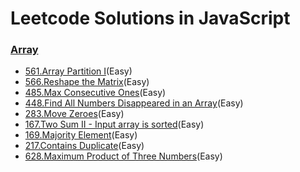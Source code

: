 # Leetcode Solutions in JavaScript

### [Array](https://github.com/Aaaaaaaty/Leetcode/tree/master/Array)
 - [561.Array Partition I](https://github.com/Aaaaaaaty/Leetcode/blob/master/Array/ArrayPartitionI.js)(Easy)
 - [566.Reshape the Matrix](https://github.com/Aaaaaaaty/Leetcode/blob/master/Array/ReshapetheMatrix.js)(Easy)
 - [485.Max Consecutive Ones](https://github.com/Aaaaaaaty/Leetcode/blob/master/Array/MaxConsecutiveOnes.js)(Easy)
 - [448.Find All Numbers Disappeared in an Array](https://github.com/Aaaaaaaty/Leetcode/blob/master/Array/FindAllNumbersDisappearedinanArray.js)(Easy)
 - [283.Move Zeroes](https://github.com/Aaaaaaaty/Leetcode/blob/master/Array/MoveZeroes.js)(Easy)
 - [167.Two Sum II - Input array is sorted](https://github.com/Aaaaaaaty/Leetcode/blob/master/Array/TwoSumII.js)(Easy)
 - [169.Majority Element](https://github.com/Aaaaaaaty/Leetcode/blob/master/Array/MajorityElement.js)(Easy)
 - [217.Contains Duplicate](https://github.com/Aaaaaaaty/Leetcode/blob/master/Array/ContainsDuplicate.js)(Easy)
 - [628.Maximum Product of Three Numbers](https://github.com/Aaaaaaaty/Leetcode/blob/master/Array/MaximumProductofThreeNumbers.js)(Easy)
